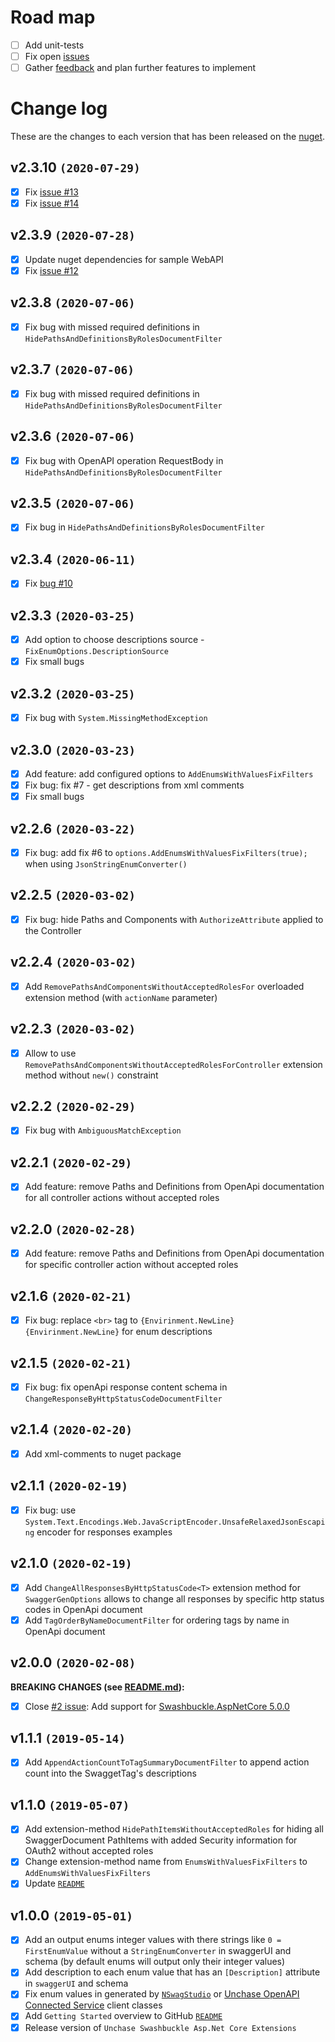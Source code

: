 # Road map

- [ ] Add unit-tests
- [ ] Fix open [issues](https://github.com/unchase/Unchase.Swashbuckle.AspNetCore.Extensions/issues/)
- [ ] Gather [feedback](https://github.com/unchase/Unchase.Swashbuckle.AspNetCore.Extensions/issues/new) and plan further features to implement

# Change log

These are the changes to each version that has been released on the [nuget](https://www.nuget.org/packages/Unchase.Swashbuckle.AspNetCore.Extensions/).

## v2.3.10 `(2020-07-29)`

- [x] Fix [issue #13](https://github.com/unchase/Unchase.Swashbuckle.AspNetCore.Extensions/issues/13)
- [x] Fix [issue #14](https://github.com/unchase/Unchase.Swashbuckle.AspNetCore.Extensions/issues/14)

## v2.3.9 `(2020-07-28)`

- [x] Update nuget dependencies for sample WebAPI
- [x] Fix [issue #12](https://github.com/unchase/Unchase.Swashbuckle.AspNetCore.Extensions/issues/12)

## v2.3.8 `(2020-07-06)`

- [x] Fix bug with missed required definitions in `HidePathsAndDefinitionsByRolesDocumentFilter`

## v2.3.7 `(2020-07-06)`

- [x] Fix bug with missed required definitions in `HidePathsAndDefinitionsByRolesDocumentFilter`

## v2.3.6 `(2020-07-06)`

- [x] Fix bug with OpenAPI operation RequestBody in `HidePathsAndDefinitionsByRolesDocumentFilter`

## v2.3.5 `(2020-07-06)`

- [x] Fix bug in `HidePathsAndDefinitionsByRolesDocumentFilter`

## v2.3.4 `(2020-06-11)`

- [x] Fix [bug #10](https://github.com/unchase/Unchase.Swashbuckle.AspNetCore.Extensions/issues/10)

## v2.3.3 `(2020-03-25)`

- [x] Add option to choose descriptions source - `FixEnumOptions.DescriptionSource`
- [x] Fix small bugs

## v2.3.2 `(2020-03-25)`

- [x] Fix bug with `System.MissingMethodException`

## v2.3.0 `(2020-03-23)`

- [x] Add feature: add configured options to `AddEnumsWithValuesFixFilters`
- [x] Fix bug: fix #7 - get descriptions from xml comments
- [x] Fix small bugs 

## v2.2.6 `(2020-03-22)`

- [x] Fix bug: add fix #6 to `options.AddEnumsWithValuesFixFilters(true);` when using `JsonStringEnumConverter()`

## v2.2.5 `(2020-03-02)`

- [x] Fix bug: hide Paths and Components with `AuthorizeAttribute` applied to the Controller

## v2.2.4 `(2020-03-02)`

- [x] Add `RemovePathsAndComponentsWithoutAcceptedRolesFor` overloaded extension method (with `actionName` parameter)

## v2.2.3 `(2020-03-02)`

- [x] Allow to use `RemovePathsAndComponentsWithoutAcceptedRolesForController` extension method without `new()` constraint

## v2.2.2 `(2020-02-29)`

- [x] Fix bug with `AmbiguousMatchException`

## v2.2.1 `(2020-02-29)`

- [x] Add feature: remove Paths and Definitions from OpenApi documentation for all controller actions without accepted roles

## v2.2.0 `(2020-02-28)`

- [x] Add feature: remove Paths and Definitions from OpenApi documentation for specific controller action without accepted roles

## v2.1.6 `(2020-02-21)`

- [x] Fix bug: replace `<br>` tag to `{Envirinment.NewLine}{Envirinment.NewLine}` for enum descriptions

## v2.1.5 `(2020-02-21)`

- [x] Fix bug: fix openApi response content schema in `ChangeResponseByHttpStatusCodeDocumentFilter`

## v2.1.4 `(2020-02-20)`

- [x] Add xml-comments to nuget package

## v2.1.1 `(2020-02-19)`

- [x] Fix bug: use `System.Text.Encodings.Web.JavaScriptEncoder.UnsafeRelaxedJsonEscaping` encoder for responses examples

## v2.1.0 `(2020-02-19)`

- [x] Add `ChangeAllResponsesByHttpStatusCode<T>` extension method for `SwaggerGenOptions` allows to change all responses by specific http status codes in OpenApi document
- [x] Add `TagOrderByNameDocumentFilter` for ordering tags by name in OpenApi document

## v2.0.0 `(2020-02-08)`

**BREAKING CHANGES (see [README.md](README.md)):**
- [x] Close [#2 issue](https://github.com/unchase/Unchase.Swashbuckle.AspNetCore.Extensions/issues/2): Add support for [Swashbuckle.AspNetCore 5.0.0](https://www.nuget.org/packages/Swashbuckle.AspNetCore/)

## v1.1.1 `(2019-05-14)`

- [x] Add `AppendActionCountToTagSummaryDocumentFilter` to append action count into the SwaggetTag's descriptions

## v1.1.0 `(2019-05-07)`

- [x] Add extension-method `HidePathItemsWithoutAcceptedRoles` for hiding all SwaggerDocument PathItems with added Security information for OAuth2 without accepted roles
- [x] Change extension-method name from `EnumsWithValuesFixFilters` to `AddEnumsWithValuesFixFilters`
- [x] Update [`README`](https://github.com/unchase/Unchase.Swashbuckle.AspNetCore.Extensions/)

## v1.0.0 `(2019-05-01)`

- [x] Add an output enums integer values with there strings like `0 = FirstEnumValue` without a `StringEnumConverter` in swaggerUI and schema (by default enums will output only their integer values)
- [x] Add description to each enum value that has an `[Description]` attribute in `swaggerUI` and schema
- [x] Fix enum values in generated by [`NSwagStudio`](https://github.com/RicoSuter/NSwag/wiki/NSwagStudio) or [Unchase OpenAPI Connected Service](https://marketplace.visualstudio.com/items?itemName=Unchase.unchaseopenapiconnectedservice) client classes
- [x] Add `Getting Started` overview to GitHub [`README`](https://github.com/unchase/Unchase.Swashbuckle.AspNetCore.Extensions/)
- [x] Release version of `Unchase Swashbuckle Asp.Net Core Extensions`
